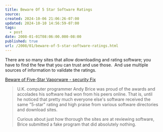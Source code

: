 ```yaml
---
title: Beware Of 5 Star Software Ratings
source: 
created: 2024-10-06 21:06:26-07:00
updated: 2024-10-10 14:56:59-07:00
tags:
  - post
date: 2008-01-01T08:06:00.000-08:00
published: true
url: /2008/01/beware-of-5-star-software-ratings.html
---
```



There are so many sites that allow downloading and rating software; you have to find the few that you can trust and use those.  And use multiple sources of information to validate the ratings.   
  
[Beware of Five-Star Vaporware - security Fix](http://blog.washingtonpost.com/securityfix/2007/08/beware_of_fivestar_vaporware.html)  

> U.K. computer programmer Andy Brice was proud of the awards and accolades his software had won from his peers online. That is, until he noticed that pretty much everyone else's software received the same "5-star" rating and high praise from various software directories and download sites.  
>   
> Curious about just how thorough the sites are at reviewing software, Brice submitted a fake program that did absolutely nothing.